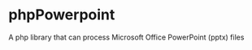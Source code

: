 phpPowerpoint
=============

A php library that can process Microsoft Office PowerPoint (pptx) files
